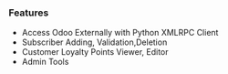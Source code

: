 ### Features
- Access Odoo Externally with Python XMLRPC Client
-  Subscriber Adding, Validation,Deletion 
- Customer Loyalty Points Viewer, Editor
- Admin Tools
